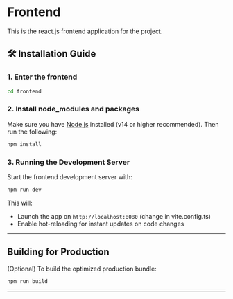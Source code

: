 # Frontend

This is the react.js frontend application for the project.

## 🛠 Installation Guide

### 1. Enter the frontend

```bash
cd frontend
```

### 2. Install node_modules and packages

Make sure you have [Node.js](https://nodejs.org/) installed (v14 or higher recommended). Then run the following:

```bash
npm install
```

### 3. Running the Development Server

Start the frontend development server with:

```bash
npm run dev
```

This will:

- Launch the app on `http://localhost:8080` (change in vite.config.ts)  
- Enable hot-reloading for instant updates on code changes

---

## Building for Production

(Optional) To build the optimized production bundle:

```bash
npm run build
```

---
